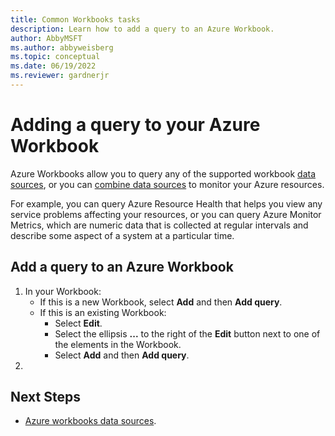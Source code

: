 ```yaml
---
title: Common Workbooks tasks
description: Learn how to add a query to an Azure Workbook.
author: AbbyMSFT
ms.author: abbyweisberg
ms.topic: conceptual
ms.date: 06/19/2022
ms.reviewer: gardnerjr 
---
```


# Adding a query to your Azure Workbook

Azure Workbooks allow you to query any of the supported workbook [data sources](workbooks-data-soureces.md), or you can [combine data sources](workbooks-combine-data) to monitor your Azure resources. 

For example, you can query Azure Resource Health that helps you view any service problems affecting your resources, or you can query Azure Monitor Metrics, which are numeric data that is collected at regular intervals and describe some aspect of a system at a particular time.

## Add a query to an Azure Workbook

1. In your Workbook:
    - If this is a new Workbook, select **Add** and then **Add query**.
    - If this is an existing Workbook:
        - Select **Edit**.
        - Select the ellipsis **...** to the right of the **Edit** button next to one of the elements in the Workbook.
        - Select **Add** and then **Add query**.
1. 




## Next Steps
 - [Azure workbooks data sources](workbooks-data-sources.md).